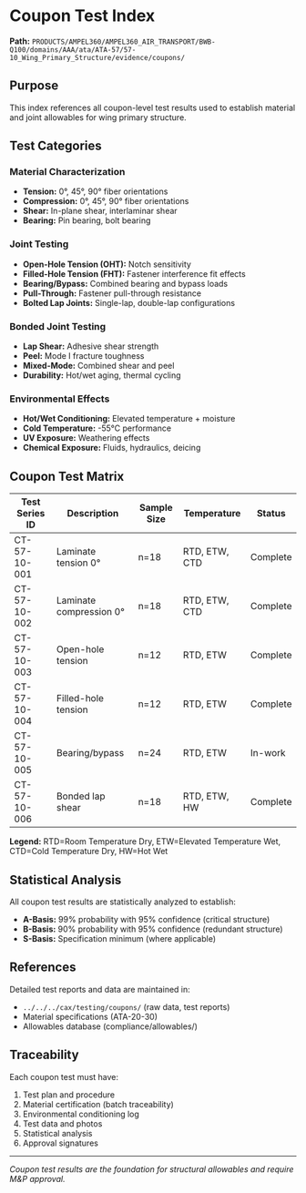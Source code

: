 # Coupon Test Index

**Path:** `PRODUCTS/AMPEL360/AMPEL360_AIR_TRANSPORT/BWB-Q100/domains/AAA/ata/ATA-57/57-10_Wing_Primary_Structure/evidence/coupons/`

## Purpose

This index references all coupon-level test results used to establish material and joint allowables for wing primary structure.

## Test Categories

### Material Characterization
- **Tension:** 0°, 45°, 90° fiber orientations
- **Compression:** 0°, 45°, 90° fiber orientations
- **Shear:** In-plane shear, interlaminar shear
- **Bearing:** Pin bearing, bolt bearing

### Joint Testing
- **Open-Hole Tension (OHT):** Notch sensitivity
- **Filled-Hole Tension (FHT):** Fastener interference fit effects
- **Bearing/Bypass:** Combined bearing and bypass loads
- **Pull-Through:** Fastener pull-through resistance
- **Bolted Lap Joints:** Single-lap, double-lap configurations

### Bonded Joint Testing
- **Lap Shear:** Adhesive shear strength
- **Peel:** Mode I fracture toughness
- **Mixed-Mode:** Combined shear and peel
- **Durability:** Hot/wet aging, thermal cycling

### Environmental Effects
- **Hot/Wet Conditioning:** Elevated temperature + moisture
- **Cold Temperature:** -55°C performance
- **UV Exposure:** Weathering effects
- **Chemical Exposure:** Fluids, hydraulics, deicing

## Coupon Test Matrix

| Test Series ID | Description | Sample Size | Temperature | Status |
|----------------|-------------|-------------|-------------|--------|
| CT-57-10-001 | Laminate tension 0° | n=18 | RTD, ETW, CTD | Complete |
| CT-57-10-002 | Laminate compression 0° | n=18 | RTD, ETW, CTD | Complete |
| CT-57-10-003 | Open-hole tension | n=12 | RTD, ETW | Complete |
| CT-57-10-004 | Filled-hole tension | n=12 | RTD, ETW | Complete |
| CT-57-10-005 | Bearing/bypass | n=24 | RTD, ETW | In-work |
| CT-57-10-006 | Bonded lap shear | n=18 | RTD, ETW, HW | Complete |

**Legend:** RTD=Room Temperature Dry, ETW=Elevated Temperature Wet, CTD=Cold Temperature Dry, HW=Hot Wet

## Statistical Analysis

All coupon test results are statistically analyzed to establish:
- **A-Basis:** 99% probability with 95% confidence (critical structure)
- **B-Basis:** 90% probability with 95% confidence (redundant structure)
- **S-Basis:** Specification minimum (where applicable)

## References

Detailed test reports and data are maintained in:
- `../../../cax/testing/coupons/` (raw data, test reports)
- Material specifications (ATA-20-30)
- Allowables database (compliance/allowables/)

## Traceability

Each coupon test must have:
1. Test plan and procedure
2. Material certification (batch traceability)
3. Environmental conditioning log
4. Test data and photos
5. Statistical analysis
6. Approval signatures

---
*Coupon test results are the foundation for structural allowables and require M&P approval.*

